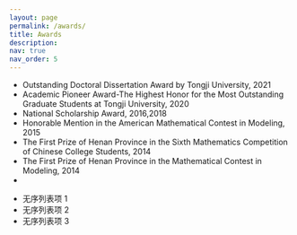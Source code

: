 ```yaml
---
layout: page
permalink: /awards/
title: Awards
description: 
nav: true
nav_order: 5
---
```

- Outstanding Doctoral Dissertation Award by Tongji University, 2021
- Academic Pioneer Award-The Highest Honor for the Most Outstanding Graduate Students at Tongji University, 2020
- National Scholarship Award, 2016,2018
- Honorable Mention in the American Mathematical Contest in Modeling, 2015
- The First Prize of Henan Province in the Sixth Mathematics Competition of Chinese College Students, 2014
- The First Prize of Henan Province in the Mathematical Contest in Modeling, 2014
- 
* 无序列表项 1
* 无序列表项 2
* 无序列表项 3
